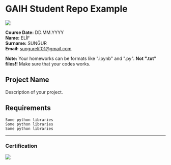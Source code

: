 # GAIH Student Repo Example
![](img/logo.png)

**Course Date:** DD.MM.YYYY  
**Name:** ELİF  
**Surname:** SUNĞUR  
**Email:** sungurelif01@gmail.com  

**Note:** Your homeworks can be formats like ".ipynb" and ".py". **Not ".txt" files!!** Make sure that your codes works.  

## Project Name
Description of your project.

## Requirements
```
Some python libraries
Some python libraries
Some python libraries
```
---

### Certification
![](img/certificate_ex.png)

